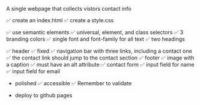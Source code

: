 A single webpage that collects vistors contact info

✅ create an index.html
✅ create a style.css

✅ use semantic elements
✅ universal, element, and class selectors
✅ 3 branding colors
✅ single font and font-family for all text
✅ two headings

✅ header
  ✅ fixed
  ✅ navigation bar with three links, including a contact one
  ✅ the contact link should jump to the contact section
✅ footer
✅ image with a caption
  ✅ must have an alt attribute
✅ contact form
  ✅ input field for name
  ✅ input field for email
- polished
✅ accessible
  ✅ Remember to validate

- deploy to github pages
